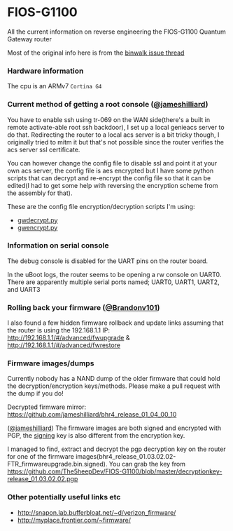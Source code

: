 # FIOS-G1100
All the current information on reverse engineering the FIOS-G1100 Quantum Gateway router

Most of the original info here is from the [binwalk issue thread](https://github.com/devttys0/binwalk/issues/256)

### Hardware information
The cpu is an ARMv7 `Cortina G4`

### Current method of getting a root console ([@jameshilliard](https://github.com/jameshilliard))
You have to enable ssh using tr-069 on the WAN side(there's a built in remote activate-able root ssh backdoor), I set up a local genieacs server to do that. Redirecting the router to a local acs server is a bit tricky though, I originally tried to mitm it but that's not possible since the router verifies the acs server ssl certificate.

You can however change the config file to disable ssl and point it at your own acs server, the config file is aes encrypted but I have some python scripts that can decrypt and re-encrypt the config file so that it can be edited(I had to get some help with reversing the encryption scheme from the assembly for that).

These are the config file encryption/decryption scripts I'm using:
- [gwdecrypt.py](https://gist.github.com/jameshilliard/7112235b62dd929d69d7980c979ae7c0)
- [gwencrypt.py](https://gist.github.com/jameshilliard/99191b2a2877220041dc8789fa07339a)

### Information on serial console
The debug console is disabled for the UART pins on the router board.

In the uBoot logs, the router seems to be opening a rw console on UART0. There are apparently multiple serial ports named; UART0, UART1, UART2, and UART3

### Rolling back your firmware ([@Brandonv101](https://github.com/Brandonv101))
I also found a few hidden firmware rollback and update links assuming that the router is using the 192.168.1.1 IP: http://192.168.1.1/#/advanced/fwupgrade & http://192.168.1.1/#/advanced/fwrestore

### Firmware images/dumps
Currently nobody has a NAND dump of the older firmware that could hold the decryption/encryption keys/methods. Please make a pull request with the dump if you do!

Decrypted firmware mirror: https://github.com/jameshilliard/bhr4_release_01_04_00_10

([@jameshilliard](https://github.com/jameshilliard)) The firmware images are both signed and encrypted with PGP, the [signing](https://pgp.mit.edu/pks/lookup?op=vindex&search=0xC32877552D7B4FA1) key is also different from the encryption key.

I managed to find, extract and decrypt the pgp decryption key on the router for one of the firmware images(bhr4_release_01.03.02.02-FTR_firmwareupgrade.bin.signed). You can grab the key from https://github.com/The5heepDev/FIOS-G1100/blob/master/decryptionkey-release_01.03.02.02.pgp

### Other potentially useful links etc
- http://snapon.lab.bufferbloat.net/~d/verizon_firmware/
- http://myplace.frontier.com/~firmware/
